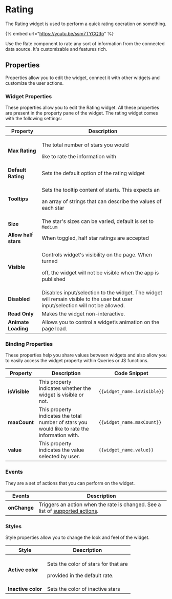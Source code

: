 # Rating

The Rating widget is used to perform a quick rating operation on something.

{% embed url="https://youtu.be/ssm7TYCQtfo" %}

Use the Rate component to rate any sort of information from the connected data source. It's customizable and features rich.

## Properties

Properties allow you to edit the widget, connect it with other widgets and customize the user actions.

### Widget Properties

These properties allow you to edit the Rating widget. All these properties are present in the property pane of the widget. The rating widget comes with the following settings:

| Property             | Description                                                                                                                      |
| -------------------- | -------------------------------------------------------------------------------------------------------------------------------- |
| **Max Rating**       | <p>The total number of stars you would</p><p>like to rate the information with</p>                                               |
| **Default Rating**   | Sets the default option of the rating widget                                                                                     |
| **Tooltips**         | <p>Sets the tooltip content of starts. This expects an</p><p>an array of strings that can describe the values of each star</p>   |
| **Size**             | The star's sizes can be varied, default is set to `Medium`                                                                       |
| **Allow half stars** | When toggled, half star ratings are accepted                                                                                     |
| **Visible**          | <p>Controls widget's visibility on the page. When turned</p><p>off, the widget will not be visible when the app is published</p> |
| **Disabled**         | Disables input/selection to the widget. The widget will remain visible to the user but user input/selection will not be allowed. |
| **Read Only**         | Makes the widget non-interactive.                                                                                               |
| **Animate Loading**  | Allows you to control a widget’s animation on the page load.                                                                     |

### Binding Properties

These properties help you share values between widgets and also allow you to easily access the widget property within Queries or JS functions.

| Property      | Description                                                                                    | Code Snippet                |
| ------------- | ---------------------------------------------------------------------------------------------- | --------------------------- |
| **isVisible** | This property indicates whether the widget is visible or not.                                  | `{{widget_name.isVisible}}` |
| **maxCount**  | This property indicates the total number of stars you would like to rate the information with. | `{{widget_name.maxCount}}`  |
| **value**     | This property indicates the value selected by user.                                            | `{{widget_name.value}}`     |

### Events

They are a set of actions that you can perform on the widget.

| Events       | Description                                                                                                            |
| ------------ | ---------------------------------------------------------------------------------------------------------------------- |
| **onChange** | Triggers an action when the rate is changed. See a list of [supported actions](../appsmith-framework/widget-actions/). |

### Styles

Style properties allow you to change the look and feel of the widget.

| Style              | Description                                                                     |
| ------------------ | ------------------------------------------------------------------------------- |
| **Active color**   | <p>Sets the color of stars for that are</p><p>provided in the default rate.</p> |
| **Inactive color** | Sets the color of inactive stars                                                |
